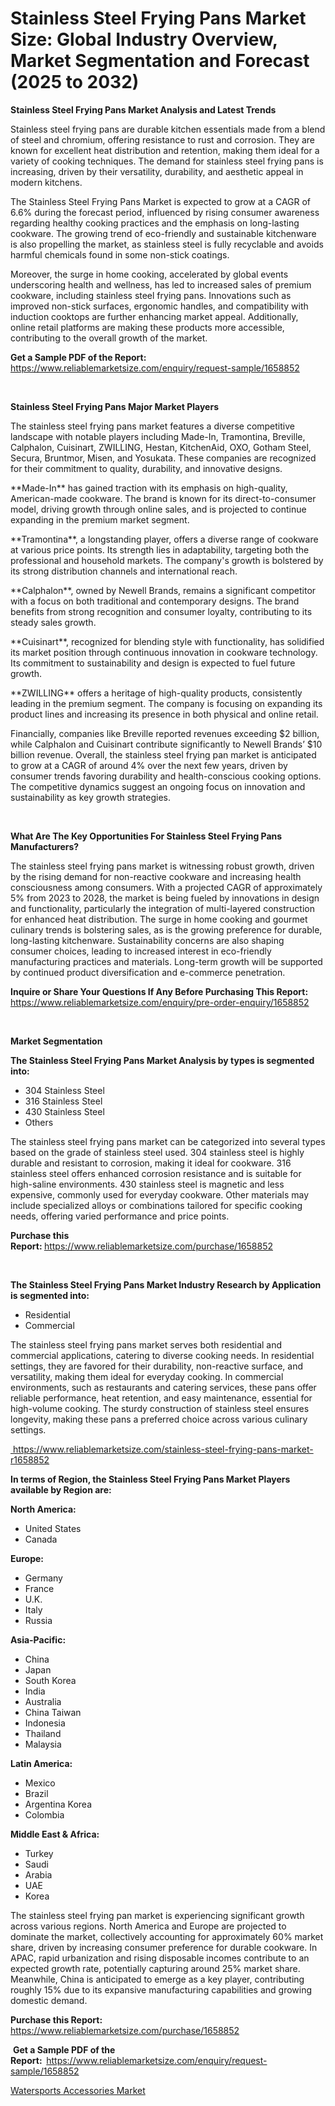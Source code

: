 <p><h1>Stainless Steel Frying Pans Market Size: Global Industry Overview, Market Segmentation and Forecast (2025 to 2032)</h1></p><p><strong>Stainless Steel Frying Pans Market Analysis and Latest Trends</strong></p>
<p><p>Stainless steel frying pans are durable kitchen essentials made from a blend of steel and chromium, offering resistance to rust and corrosion. They are known for excellent heat distribution and retention, making them ideal for a variety of cooking techniques. The demand for stainless steel frying pans is increasing, driven by their versatility, durability, and aesthetic appeal in modern kitchens.</p><p>The Stainless Steel Frying Pans Market is expected to grow at a CAGR of 6.6% during the forecast period, influenced by rising consumer awareness regarding healthy cooking practices and the emphasis on long-lasting cookware. The growing trend of eco-friendly and sustainable kitchenware is also propelling the market, as stainless steel is fully recyclable and avoids harmful chemicals found in some non-stick coatings.</p><p>Moreover, the surge in home cooking, accelerated by global events underscoring health and wellness, has led to increased sales of premium cookware, including stainless steel frying pans. Innovations such as improved non-stick surfaces, ergonomic handles, and compatibility with induction cooktops are further enhancing market appeal. Additionally, online retail platforms are making these products more accessible, contributing to the overall growth of the market.</p></p>
<p><strong>Get a Sample PDF of the Report:&nbsp;</strong> <a href="https://www.reliablemarketsize.com/enquiry/request-sample/1658852?utm_campaign=2213&utm_medium=2&utm_source=Github&utm_content=ia&utm_term=06022025&utm_id=stainless-steel-frying-pans">https://www.reliablemarketsize.com/enquiry/request-sample/1658852</a></p>
<p>&nbsp;</p>
<p><strong>Stainless Steel Frying Pans Major Market Players</strong></p>
<p><p>The stainless steel frying pans market features a diverse competitive landscape with notable players including Made-In, Tramontina, Breville, Calphalon, Cuisinart, ZWILLING, Hestan, KitchenAid, OXO, Gotham Steel, Secura, Bruntmor, Misen, and Yosukata. These companies are recognized for their commitment to quality, durability, and innovative designs.</p><p>**Made-In** has gained traction with its emphasis on high-quality, American-made cookware. The brand is known for its direct-to-consumer model, driving growth through online sales, and is projected to continue expanding in the premium market segment.</p><p>**Tramontina**, a longstanding player, offers a diverse range of cookware at various price points. Its strength lies in adaptability, targeting both the professional and household markets. The company's growth is bolstered by its strong distribution channels and international reach.</p><p>**Calphalon**, owned by Newell Brands, remains a significant competitor with a focus on both traditional and contemporary designs. The brand benefits from strong recognition and consumer loyalty, contributing to its steady sales growth.</p><p>**Cuisinart**, recognized for blending style with functionality, has solidified its market position through continuous innovation in cookware technology. Its commitment to sustainability and design is expected to fuel future growth.</p><p>**ZWILLING** offers a heritage of high-quality products, consistently leading in the premium segment. The company is focusing on expanding its product lines and increasing its presence in both physical and online retail.</p><p>Financially, companies like Breville reported revenues exceeding $2 billion, while Calphalon and Cuisinart contribute significantly to Newell Brands’ $10 billion revenue. Overall, the stainless steel frying pan market is anticipated to grow at a CAGR of around 4% over the next few years, driven by consumer trends favoring durability and health-conscious cooking options. The competitive dynamics suggest an ongoing focus on innovation and sustainability as key growth strategies.</p></p>
<p>&nbsp;</p>
<p><strong>What Are The Key Opportunities For Stainless Steel Frying Pans Manufacturers?</strong></p>
<p><p>The stainless steel frying pans market is witnessing robust growth, driven by the rising demand for non-reactive cookware and increasing health consciousness among consumers. With a projected CAGR of approximately 5% from 2023 to 2028, the market is being fueled by innovations in design and functionality, particularly the integration of multi-layered construction for enhanced heat distribution. The surge in home cooking and gourmet culinary trends is bolstering sales, as is the growing preference for durable, long-lasting kitchenware. Sustainability concerns are also shaping consumer choices, leading to increased interest in eco-friendly manufacturing practices and materials. Long-term growth will be supported by continued product diversification and e-commerce penetration.</p></p>
<p><strong>Inquire or Share Your Questions If Any Before Purchasing This Report:</strong> <a href="https://www.reliablemarketsize.com/enquiry/pre-order-enquiry/1658852?utm_campaign=2213&utm_medium=2&utm_source=Github&utm_content=ia&utm_term=06022025&utm_id=stainless-steel-frying-pans">https://www.reliablemarketsize.com/enquiry/pre-order-enquiry/1658852</a></p>
<p>&nbsp;</p>
<p><strong>Market Segmentation</strong></p>
<p><strong>The Stainless Steel Frying Pans Market Analysis by types is segmented into:</strong></p>
<p><ul><li>304 Stainless Steel</li><li>316 Stainless Steel</li><li>430 Stainless Steel</li><li>Others</li></ul></p>
<p><p>The stainless steel frying pans market can be categorized into several types based on the grade of stainless steel used. 304 stainless steel is highly durable and resistant to corrosion, making it ideal for cookware. 316 stainless steel offers enhanced corrosion resistance and is suitable for high-saline environments. 430 stainless steel is magnetic and less expensive, commonly used for everyday cookware. Other materials may include specialized alloys or combinations tailored for specific cooking needs, offering varied performance and price points.</p></p>
<p><strong>Purchase this Report:&nbsp;</strong><a href="https://www.reliablemarketsize.com/purchase/1658852?utm_campaign=2213&utm_medium=2&utm_source=Github&utm_content=ia&utm_term=06022025&utm_id=stainless-steel-frying-pans">https://www.reliablemarketsize.com/purchase/1658852</a></p>
<p>&nbsp;</p>
<p><strong>The Stainless Steel Frying Pans Market Industry Research by Application is segmented into:</strong></p>
<p><ul><li>Residential</li><li>Commercial</li></ul></p>
<p><p>The stainless steel frying pans market serves both residential and commercial applications, catering to diverse cooking needs. In residential settings, they are favored for their durability, non-reactive surface, and versatility, making them ideal for everyday cooking. In commercial environments, such as restaurants and catering services, these pans offer reliable performance, heat retention, and easy maintenance, essential for high-volume cooking. The sturdy construction of stainless steel ensures longevity, making these pans a preferred choice across various culinary settings.</p></p>
<p><a href="https://www.reliablemarketsize.com/stainless-steel-frying-pans-market-r1658852?utm_campaign=2213&utm_medium=2&utm_source=Github&utm_content=ia&utm_term=06022025&utm_id=stainless-steel-frying-pans">&nbsp;https://www.reliablemarketsize.com/stainless-steel-frying-pans-market-r1658852</a></p>
<p><strong>In terms of Region, the Stainless Steel Frying Pans Market Players available by Region are:</strong></p>
<p>
    <p> <strong> North America: </strong>
        <ul>
            <li>United States</li>
            <li>Canada</li>
        </ul>
        </p> 
    <p> <strong> Europe: </strong>
        <ul>
            <li>Germany</li>
            <li>France</li>
            <li>U.K.</li>
            <li>Italy</li>
            <li>Russia</li>
        </ul>
        </p> 
    <p> <strong> Asia-Pacific: </strong>
        <ul>
            <li>China</li>
            <li>Japan</li>
            <li>South Korea</li>
            <li>India</li>
            <li>Australia</li>
            <li>China Taiwan</li>
            <li>Indonesia</li>
            <li>Thailand</li>
            <li>Malaysia</li>
        </ul>
        </p> 
    <p> <strong> Latin America: </strong>
        <ul>
            <li>Mexico</li>
            <li>Brazil</li>
            <li>Argentina Korea</li>
            <li>Colombia</li>
        </ul>
        </p> 
    <p> <strong> Middle East & Africa: </strong>
        <ul>
            <li>Turkey</li>
            <li>Saudi</li>
            <li>Arabia</li>
            <li>UAE</li>
            <li>Korea</li>
        </ul>
    </p>
    </p>
<p><p>The stainless steel frying pan market is experiencing significant growth across various regions. North America and Europe are projected to dominate the market, collectively accounting for approximately 60% market share, driven by increasing consumer preference for durable cookware. In APAC, rapid urbanization and rising disposable incomes contribute to an expected growth rate, potentially capturing around 25% market share. Meanwhile, China is anticipated to emerge as a key player, contributing roughly 15% due to its expansive manufacturing capabilities and growing domestic demand.</p></p>
<p><strong>Purchase this Report: </strong><a href="https://www.reliablemarketsize.com/purchase/1658852?utm_campaign=2213&utm_medium=2&utm_source=Github&utm_content=ia&utm_term=06022025&utm_id=stainless-steel-frying-pans">https://www.reliablemarketsize.com/purchase/1658852</a></p>
<p>&nbsp;<strong>Get a Sample PDF of the Report:&nbsp;&nbsp;</strong><a href="https://www.reliablemarketsize.com/enquiry/request-sample/1658852?utm_campaign=2213&utm_medium=2&utm_source=Github&utm_content=ia&utm_term=06022025&utm_id=stainless-steel-frying-pans">https://www.reliablemarketsize.com/enquiry/request-sample/1658852</a></p>
<p><strong></strong></p>
<p><p><a href="https://github.com/FahadAhmed223/Market-Research-Report-List-1/blob/main/watersports-accessories-market.md?utm_campaign=2213&utm_medium=2&utm_source=Github&utm_content=ia&utm_term=06022025&utm_id=stainless-steel-frying-pans">Watersports Accessories Market</a></p></p>